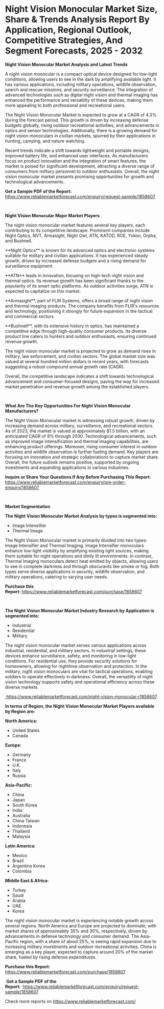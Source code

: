 <p><h1>Night Vision Monocular Market Size, Share & Trends Analysis Report By Application, Regional Outlook, Competitive Strategies, And Segment Forecasts, 2025 - 2032</h1></p><p><strong>Night Vision Monocular Market Analysis and Latest Trends</strong></p>
<p><p>A night vision monocular is a compact optical device designed for low-light conditions, allowing users to see in the dark by amplifying available light. It has various applications, including military operations, wildlife observation, search and rescue missions, and security surveillance. The integration of advanced technologies such as digital night vision and thermal imaging has enhanced the performance and versatility of these devices, making them more appealing to both professional and recreational users.</p><p>The Night Vision Monocular Market is expected to grow at a CAGR of 4.3% during the forecast period. This growth is driven by increasing defense budgets globally, rising outdoor recreational activities, and advancements in optics and sensor technologies. Additionally, there is a growing demand for night vision monoculars in civilian markets, spurred by their applications in hunting, camping, and nature watching.</p><p>Recent trends indicate a shift towards lightweight and portable designs, improved battery life, and enhanced user interfaces. As manufacturers focus on product innovation and the integration of smart features, the market is poised for significant development, attracting a diverse range of consumers from military personnel to outdoor enthusiasts. Overall, the night vision monocular market presents promising opportunities for growth and technological advancements.</p></p>
<p><strong>Get a Sample PDF of the Report:&nbsp;</strong> <a href="https://www.reliablemarketforecast.com/enquiry/request-sample/1858607?utm_campaign=3194&utm_medium=2&utm_source=Github&utm_content=ia&utm_term=10042025&utm_id=night-vision-monocular">https://www.reliablemarketforecast.com/enquiry/request-sample/1858607</a></p>
<p>&nbsp;</p>
<p><strong>Night Vision Monocular Major Market Players</strong></p>
<p><p>The night vision monocular market features several key players, each contributing to its competitive landscape. Prominent companies include Night Optics, NVT, Armasight, Night Owl, ATN, KATOD, ROE, Yukon, Orpha, and Bushnell. </p><p>**Night Optics** is known for its advanced optics and electronic systems suitable for military and civilian applications. It has experienced steady growth, driven by increased defense budgets and a rising demand for surveillance equipment. </p><p>**ATN** leads in innovation, focusing on high-tech night vision and thermal optics. Its revenue growth has been significant thanks to the popularity of its smart optic platforms. As outdoor activities surge, ATN is expected to capitalize on this market.</p><p>**Armasight**, part of FLIR Systems, offers a broad range of night vision and thermal imaging products. The company benefits from FLIR's resources and technology, positioning it strongly for future expansion in the tactical and commercial sectors.</p><p>**Bushnell**, with its extensive history in optics, has maintained a competitive edge through high-quality consumer products. Its diverse product line caters to hunters and outdoor enthusiasts, ensuring continued revenue growth.</p><p>The night vision monocular market is projected to grow as demand rises in military, law enforcement, and civilian sectors. The global market size was valued at several hundred million dollars in recent years, with forecasts suggesting a robust compound annual growth rate (CAGR). </p><p>Overall, the competitive landscape indicates a shift towards technological advancement and consumer-focused designs, paving the way for increased market penetration and revenue growth among the established players.</p></p>
<p>&nbsp;</p>
<p><strong>What Are The Key Opportunities For Night Vision Monocular Manufacturers?</strong></p>
<p><p>The Night Vision Monocular market is witnessing robust growth, driven by increasing demand across military, surveillance, and recreational sectors. As of 2023, the market is valued at approximately $1.5 billion, with an anticipated CAGR of 8% through 2030. Technological advancements, such as improved image intensification and thermal imaging capabilities, are enhancing product offerings. Moreover, rising consumer interest in outdoor activities and wildlife observation is further fueling demand. Key players are focusing on innovation and strategic collaborations to capture market share. Overall, the future outlook remains positive, supported by ongoing investments and expanding applications in various industries.</p></p>
<p><strong>Inquire or Share Your Questions If Any Before Purchasing This Report:</strong> <a href="https://www.reliablemarketforecast.com/enquiry/pre-order-enquiry/1858607?utm_campaign=3194&utm_medium=2&utm_source=Github&utm_content=ia&utm_term=10042025&utm_id=night-vision-monocular">https://www.reliablemarketforecast.com/enquiry/pre-order-enquiry/1858607</a></p>
<p>&nbsp;</p>
<p><strong>Market Segmentation</strong></p>
<p><strong>The Night Vision Monocular Market Analysis by types is segmented into:</strong></p>
<p><ul><li>Image Intensifier</li><li>Thermal Image</li></ul></p>
<p><p>The Night Vision Monocular market is primarily divided into two types: Image Intensifier and Thermal Imaging. Image Intensifier monoculars enhance low-light visibility by amplifying existing light sources, making them suitable for night operations and dimly lit environments. In contrast, Thermal Imaging monoculars detect heat emitted by objects, allowing users to see in complete darkness and through obscurants like smoke or fog. Both types serve diverse applications in security, wildlife observation, and military operations, catering to varying user needs.</p></p>
<p><strong>Purchase this Report:&nbsp;</strong><a href="https://www.reliablemarketforecast.com/purchase/1858607?utm_campaign=3194&utm_medium=2&utm_source=Github&utm_content=ia&utm_term=10042025&utm_id=night-vision-monocular">https://www.reliablemarketforecast.com/purchase/1858607</a></p>
<p>&nbsp;</p>
<p><strong>The Night Vision Monocular Market Industry Research by Application is segmented into:</strong></p>
<p><ul><li>Industrial</li><li>Residential</li><li>Military</li></ul></p>
<p><p>The night vision monocular market serves various applications across industrial, residential, and military sectors. In industrial settings, these devices enhance surveillance, safety, and monitoring in low-light conditions. For residential use, they provide security solutions for homeowners, allowing for nighttime observation and protection. In the military, night vision monoculars are vital for tactical operations, enabling soldiers to operate effectively in darkness. Overall, the versatility of night vision technology supports safety and operational efficiency across these diverse markets.</p></p>
<p><a href="https://www.reliablemarketforecast.com/night-vision-monocular-r1858607?utm_campaign=3194&utm_medium=2&utm_source=Github&utm_content=ia&utm_term=10042025&utm_id=night-vision-monocular">&nbsp;https://www.reliablemarketforecast.com/night-vision-monocular-r1858607</a></p>
<p><strong>In terms of Region, the Night Vision Monocular Market Players available by Region are:</strong></p>
<p>
    <p> <strong> North America: </strong>
        <ul>
            <li>United States</li>
            <li>Canada</li>
        </ul>
        </p> 
    <p> <strong> Europe: </strong>
        <ul>
            <li>Germany</li>
            <li>France</li>
            <li>U.K.</li>
            <li>Italy</li>
            <li>Russia</li>
        </ul>
        </p> 
    <p> <strong> Asia-Pacific: </strong>
        <ul>
            <li>China</li>
            <li>Japan</li>
            <li>South Korea</li>
            <li>India</li>
            <li>Australia</li>
            <li>China Taiwan</li>
            <li>Indonesia</li>
            <li>Thailand</li>
            <li>Malaysia</li>
        </ul>
        </p> 
    <p> <strong> Latin America: </strong>
        <ul>
            <li>Mexico</li>
            <li>Brazil</li>
            <li>Argentina Korea</li>
            <li>Colombia</li>
        </ul>
        </p> 
    <p> <strong> Middle East & Africa: </strong>
        <ul>
            <li>Turkey</li>
            <li>Saudi</li>
            <li>Arabia</li>
            <li>UAE</li>
            <li>Korea</li>
        </ul>
    </p>
    </p>
<p><p>The night vision monocular market is experiencing notable growth across several regions. North America and Europe are projected to dominate, with market shares of approximately 35% and 30%, respectively, driven by advancements in defense technology and consumer demand. The Asia-Pacific region, with a share of about 25%, is seeing rapid expansion due to increasing military investments and outdoor recreational activities. China is emerging as a key player, expected to capture around 20% of the market share, fueled by rising defense expenditures.</p></p>
<p><strong>Purchase this Report: </strong><a href="https://www.reliablemarketforecast.com/purchase/1858607?utm_campaign=3194&utm_medium=2&utm_source=Github&utm_content=ia&utm_term=10042025&utm_id=night-vision-monocular">https://www.reliablemarketforecast.com/purchase/1858607</a></p>
<p>&nbsp;<strong>Get a Sample PDF of the Report:&nbsp;&nbsp;</strong><a href="https://www.reliablemarketforecast.com/enquiry/request-sample/1858607?utm_campaign=3194&utm_medium=2&utm_source=Github&utm_content=ia&utm_term=10042025&utm_id=night-vision-monocular">https://www.reliablemarketforecast.com/enquiry/request-sample/1858607</a></p>
<p><strong></strong></p>
<p>Check more reports on <a href="https://www.reliablemarketforecast.com/?utm_campaign=3194&utm_medium=2&utm_source=Github&utm_content=ia&utm_term=10042025&utm_id=night-vision-monocular">https://www.reliablemarketforecast.com/</a></p>